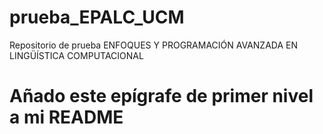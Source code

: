 # prueba_EPALC_UCM
Repositorio de prueba ENFOQUES Y PROGRAMACIÓN AVANZADA EN LINGÜÍSTICA COMPUTACIONAL
# Añado este epígrafe de primer nivel a mi README
